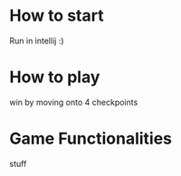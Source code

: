 # How to start
Run in intellij :)

# How to play
win by moving onto 4 checkpoints

# Game Functionalities
stuff
